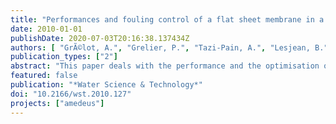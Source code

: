 ```yaml
---
title: "Performances and fouling control of a flat sheet membrane in a MBR pilot plant"
date: 2010-01-01
publishDate: 2020-07-03T20:16:38.137434Z
authors: [ "GrÃ©lot, A.", "Grelier, P.", "Tazi-Pain, A.", "Lesjean, B.", "BrÃ¼ss, U.", "Grasmick, A." ]
publication_types: ["2"]
abstract: "This paper deals with the performance and the optimisation of the hydraulic operating conditions of the A3 Water Solutions flat sheet membrane technology in a MBR pilot-plant to achieve a satisfying fouling control and also a reduction in the required aeration. Two vertically stacked modules were tested at pilot-scale at Anjou Recherche under typical biological operating conditions (mixed liquor suspended solids concentration (MLSS) = 10 g/l; sludge retention time (SRT) = 28 days; food to microorganism ratio (F/M) = 0.12 kg COD/kg MLSS/d). The use of a double-deck and of specific backwashes for this membrane technology enabled to achieve satisfying membrane performances for a net flux of 25 L h-1m-2, 20°C at a low specific aeration demand per membrane surface (SADm = 0.2Nm3 h-1m-2) which corresponds to a specific aeration demand per permeate volume unit (SADp) of 8Nm3 air/m3 permeate, which is lower than reported for many commercial membrane systems. The mixed liquor characteristics (foaming, MLSS concentration) appeared to influence the fouling behaviour of the membranes but no correlation was found with the fouling rate. However, with the new operating conditions, the system is robust and can cope with fouling resulting from biological stress and daily peak flows for MLSS concentrations in the membrane tank up to 18 g/l."
featured: false
publication: "*Water Science & Technology*"
doi: "10.2166/wst.2010.127"
projects: ["amedeus"]
---
```


